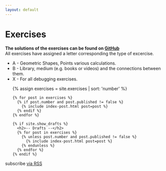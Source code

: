 ```yaml
---
layout: default
---
```


<div class="home">

  <h1 class="page-heading">Exercises</h1>
  
  <p>
    <b>The solutions of the exercises can be found on <a href="https://github.com/{{github_username}}{{base_url}}/tree/gh-pages/solutions">GitHub</a></b><br>
    All exercises have assigned a letter corresponding the type of excercise.
  </p>
  <ul>
    <li>A - Geometric Shapes, Points various calculations.</li>
    <li>B - Library, medium (e.g. books or videos) and the connections between them.</li>
    <li>X - For all debugging exercises.</li>
  </ul>

  <ul class="post-list">
    {% assign exercises = site.exercises | sort: 'number' %}

    {% for post in exercises %}
      {% if post.number and post.published != false %}
        {% include index-post.html post=post %}
      {% endif %}
    {% endfor %}

    {% if site.show_drafts %}
      <h2>-- Drafts --</h2>
      {% for post in exercises %}
        {% unless post.number and post.published != false %}
          {% include index-post.html post=post %}
        {% endunless %}
      {% endfor %}
    {% endif %}
  </ul>

  <p class="rss-subscribe">subscribe <a href="{{ "/feed.xml" | prepend: site.baseurl }}">via RSS</a></p>

</div>
